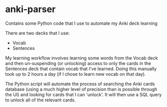 # anki-parser
Contains some Python code that I use to automate my Anki deck learning

There are two decks that I use:
* Vocab
* Sentences

My learning workflow involves learning some words from the Vocab deck and then un-suspending (or unlocking) access to only the cards in the Sentences deck that contain vocab that I've learned. Doing this manually took up to 2 hours a day (if I chose to learn new vocab on that day).

The Python script will automate the process of searching the Anki cards database (using a much higher level of precision than is possible through the UI) and looking for cards that I can 'unlock'. It will then use a SQL query to unlock all of the relevant cards.
